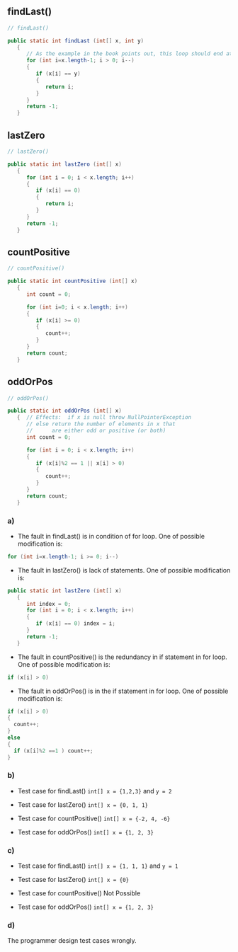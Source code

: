 ## findLast()
```Java
// findLast()

public static int findLast (int[] x, int y)
   {
      // As the example in the book points out, this loop should end at 0.
      for (int i=x.length-1; i > 0; i--)
      {
         if (x[i] == y)
         {
            return i;
         }
      }
      return -1;
   }
```
## lastZero
```Java
// lastZero()

public static int lastZero (int[] x)
   {
      for (int i = 0; i < x.length; i++)
      {
         if (x[i] == 0)
         {
            return i;
         }
      }
      return -1;
   }
```
## countPositive
```Java
// countPositive()

public static int countPositive (int[] x)
   {
      int count = 0;

      for (int i=0; i < x.length; i++)
      {
         if (x[i] >= 0)
         {
            count++;
         }
      }
      return count;
   }
```
## oddOrPos
```Java
// oddOrPos()

public static int oddOrPos (int[] x)
   {  // Effects:  if x is null throw NullPointerException
      // else return the number of elements in x that
      //      are either odd or positive (or both)
      int count = 0;

      for (int i = 0; i < x.length; i++)
      {
         if (x[i]%2 == 1 || x[i] > 0)
         {
            count++;
         }
      }
      return count;
   }
```
### a)

- The fault in findLast() is in condition of for loop. One of possible modification is:
```Java
for (int i=x.length-1; i >= 0; i--)
```

- The fault in lastZero() is lack of statements. One of possible modification is:
```Java
public static int lastZero (int[] x)
   {
      int index = 0;
      for (int i = 0; i < x.length; i++)
      {
         if (x[i] == 0) index = i;
      }
      return -1;
   }
```

- The fault in countPositive() is the redundancy in if statement in for loop. One of possible modification is:
```Java
if (x[i] > 0)
```

- The fault in oddOrPos() is in the if statement in for loop. One of possible modification is:
```Java
if (x[i] > 0)
{
  count++;
}
else
{
  if (x[i]%2 ==1 ) count++;
}
```

### b)

- Test case for findLast() `int[] x = {1,2,3}` and `y = 2`

- Test case for lastZero() `int[] x = {0, 1, 1}`

- Test case for countPositive() `int[] x = {-2, 4, -6}`

- Test case for oddOrPos() `int[] x = {1, 2, 3}`

### c)

- Test case for findLast() `int[] x = {1, 1, 1}` and `y = 1`

- Test case for lastZero() `int[] x = {0}`

- Test case for countPositive() Not Possible

- Test case for oddOrPos() `int[] x = {1, 2, 3}`

### d)

The programmer design test cases wrongly.
